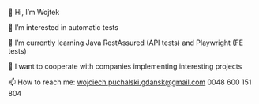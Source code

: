 👋 Hi, I’m Wojtek

👀 I’m interested in automatic tests

🌱 I’m currently learning Java RestAssured (API tests) and Playwright (FE tests)

💞️ I want to cooperate with companies implementing interesting projects

📫 How to reach me:
          wojciech.puchalski.gdansk@gmail.com 
          0048 600 151 804

